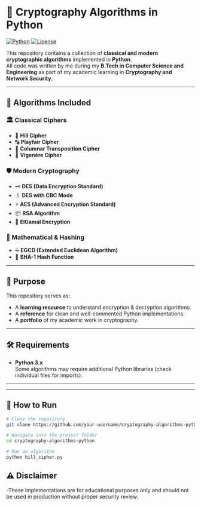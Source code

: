 # 🔐 Cryptography Algorithms in Python

[![Python](https://img.shields.io/badge/Language-Python-blue?logo=python&logoColor=white)](https://www.python.org/)
[![License](https://img.shields.io/badge/License-MIT-green)](LICENSE)

This repository contains a collection of **classical and modern cryptographic algorithms** implemented in **Python**.  
All code was written by me during my **B.Tech in Computer Science and Engineering** as part of my academic learning in **Cryptography and Network Security**.

---

## 📜 Algorithms Included

### 🏛 Classical Ciphers
- 🔢 **Hill Cipher**
- 🔠 **Playfair Cipher**
- 📜 **Columnar Transposition Cipher**
- 🔑 **Vigenère Cipher**

### 🛡 Modern Cryptography
- 🗝 **DES (Data Encryption Standard)**
- 🖇 **DES with CBC Mode**
- ⚡ **AES (Advanced Encryption Standard)**
- 📦 **RSA Algorithm**
- 📡 **ElGamal Encryption**

### 📐 Mathematical & Hashing
- ➗ **EGCD (Extended Euclidean Algorithm)**
- 🧮 **SHA-1 Hash Function**

---

## 🎯 Purpose
This repository serves as:
- A **learning resource** to understand encryption & decryption algorithms.
- A **reference** for clean and well-commented Python implementations.
- A **portfolio** of my academic work in cryptography.

---

## 🛠 Requirements
- **Python 3.x**  
Some algorithms may require additional Python libraries (check individual files for imports).

---

---

## 🚀 How to Run
```bash
# Clone the repository
git clone https://github.com/your-username/cryptography-algorithms-python.git

# Navigate into the project folder
cd cryptography-algorithms-python

# Run an algorithm
python hill_cipher.py
```
## ⚠ Disclaimer
-These implementations are for educational purposes only and should not be used in production without proper security review.
